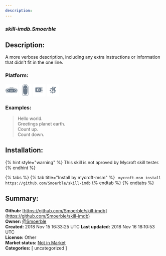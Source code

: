 ```yaml
---
description: 
---
```


### _skill-imdb.Smoerble_  
## Description:  
A more verbose description, including any extra instructions or
information that didn't fit in the one line.  
  
### Platform:  
 ![Mark I](../.gitbook/assets/mark-1-icon.png)  ![Mark II](../.gitbook/assets/mark-2-icon.png)  ![Picroft](../.gitbook/assets/picroft-icon.png)  ![plasmoid](../.gitbook/assets/kde.png)   
### Examples:  
> Hello world.  
> Greetings planet earth.  
> Count up.  
> Count down.  
  
## Installation:  
{% hint style="warning" %}
This skill is not aproved by Mycroft skill tester.
{% endhint %}
    
{% tabs %}
{% tab title="Install by mycroft-msm" %}
``` mycroft-msm install https://github.com/Smoerble/skill-imdb```
{% endtab %}
  {% endtabs %}
    
## Summary:  
**Github:** [https://github.com/Smoerble/skill-imdb](https://github.com/Smoerble/skill-imdb)  
**Owner:** [@Smoerble](https://github.com/Smoerble)  
**Created:** 2018 Nov 15 16:33:25 UTC  **Last updated:** 2018 Nov 16 18:10:53 UTC  
**License:** Other  
**Market status:** [Not in Market](https://market.mycroft.ai/skill/)  
**Categories:** [ uncategorized ]   
